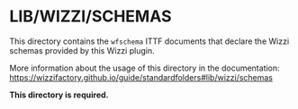 # LIB/WIZZI/SCHEMAS

This directory contains the `wfschema` ITTF documents 
that declare the Wizzi schemas provided by this Wizzi plugin.

More information about the usage of this directory in the documentation:
https://wizzifactory.github.io/guide/standardfolders#lib/wizzi/schemas

**This directory is required.**
